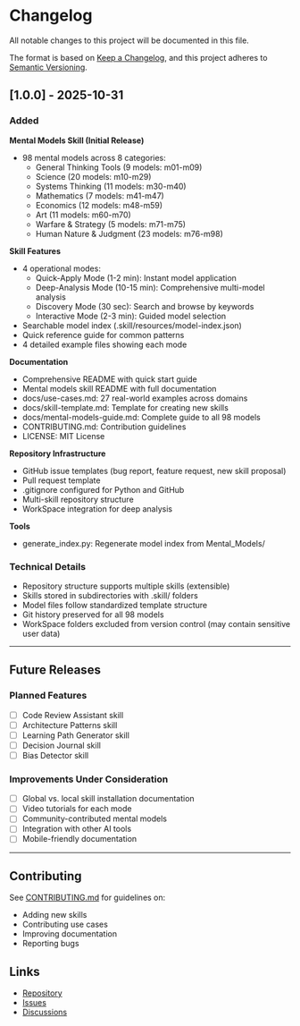 # Changelog

All notable changes to this project will be documented in this file.

The format is based on [Keep a Changelog](https://keepachangelog.com/en/1.0.0/),
and this project adheres to [Semantic Versioning](https://semver.org/spec/v2.0.0.html).

## [1.0.0] - 2025-10-31

### Added

**Mental Models Skill (Initial Release)**
- 98 mental models across 8 categories:
  - General Thinking Tools (9 models: m01-m09)
  - Science (20 models: m10-m29)
  - Systems Thinking (11 models: m30-m40)
  - Mathematics (7 models: m41-m47)
  - Economics (12 models: m48-m59)
  - Art (11 models: m60-m70)
  - Warfare & Strategy (5 models: m71-m75)
  - Human Nature & Judgment (23 models: m76-m98)

**Skill Features**
- 4 operational modes:
  - Quick-Apply Mode (1-2 min): Instant model application
  - Deep-Analysis Mode (10-15 min): Comprehensive multi-model analysis
  - Discovery Mode (30 sec): Search and browse by keywords
  - Interactive Mode (2-3 min): Guided model selection
- Searchable model index (.skill/resources/model-index.json)
- Quick reference guide for common patterns
- 4 detailed example files showing each mode

**Documentation**
- Comprehensive README with quick start guide
- Mental models skill README with full documentation
- docs/use-cases.md: 27 real-world examples across domains
- docs/skill-template.md: Template for creating new skills
- docs/mental-models-guide.md: Complete guide to all 98 models
- CONTRIBUTING.md: Contribution guidelines
- LICENSE: MIT License

**Repository Infrastructure**
- GitHub issue templates (bug report, feature request, new skill proposal)
- Pull request template
- .gitignore configured for Python and GitHub
- Multi-skill repository structure
- WorkSpace integration for deep analysis

**Tools**
- generate_index.py: Regenerate model index from Mental_Models/

### Technical Details

- Repository structure supports multiple skills (extensible)
- Skills stored in subdirectories with .skill/ folders
- Model files follow standardized template structure
- Git history preserved for all 98 models
- WorkSpace folders excluded from version control (may contain sensitive user data)

---

## Future Releases

### Planned Features
- [ ] Code Review Assistant skill
- [ ] Architecture Patterns skill
- [ ] Learning Path Generator skill
- [ ] Decision Journal skill
- [ ] Bias Detector skill

### Improvements Under Consideration
- [ ] Global vs. local skill installation documentation
- [ ] Video tutorials for each mode
- [ ] Community-contributed mental models
- [ ] Integration with other AI tools
- [ ] Mobile-friendly documentation

---

## Contributing

See [CONTRIBUTING.md](./CONTRIBUTING.md) for guidelines on:
- Adding new skills
- Contributing use cases
- Improving documentation
- Reporting bugs

## Links

- [Repository](https://github.com/YOUR_USERNAME/claude-code-skills)
- [Issues](https://github.com/YOUR_USERNAME/claude-code-skills/issues)
- [Discussions](https://github.com/YOUR_USERNAME/claude-code-skills/discussions)
